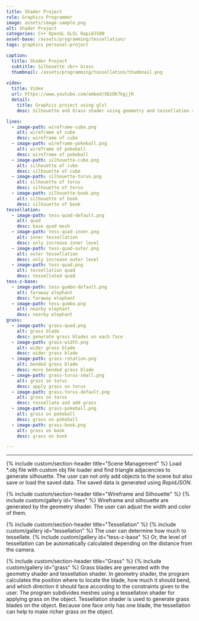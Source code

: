 ```yaml
---
title: Shader Project
role: Graphics Programmer
image: assets/image-sample.png
alt: Shader Project
categories: C++ OpenGL GLSL RapidJSON
asset-base: /assets/programming/tessellation/
tags: graphics personal-project

caption:
  title: Shader Project 
  subtitle: Silhouette <br> Grass
  thumbnail: /assets/programming/tessellation/thumbnail.png
  
video:
  title: Video
  url: https://www.youtube.com/embed/XQzDK7kgjjM
  detail:
    title: Graphics project using glsl
    desc: Silhouette and Grass shader using geometry and tessellation shader.

lines:
  - image-path: wireframe-cube.png
    alt: wireframe of cube
    desc: wireframe of cube
  - image-path: wireframe-pokeball.png
    alt: wireframe of pokeball
    desc: wireframe of pokeball
  - image-path: silhouette-cube.png
    alt: silhouette of cube
    desc: silhouette of cube
  - image-path: silhouette-torus.png
    alt: silhouette of torus
    desc: silhouette of torus
  - image-path: silhouette-book.png
    alt: silhouette of book
    desc: silhouette of book
tessellation:
  - image-path: tess-quad-default.png
    alt: quad
    desc: base quad mesh
  - image-path: tess-quad-inner.png
    alt: inner tessellation
    desc: only increase inner level 
  - image-path: tess-quad-outer.png
    alt: outer tessellation
    desc: only increase outer level
  - image-path: tess-quad.png
    alt: tessellation quad
    desc: tessellated quad
tess-z-base:
  - image-path: tess-gumbo-default.png
    alt: faraway elephant
    desc: faraway elephant
  - image-path: tess-gumbo.png
    alt: nearby elephant
    desc: nearby elephant
grass:
  - image-path: grass-quad.png
    alt: grass blade
    desc: generate grass blades on each face
  - image-path: grass-width.png
    alt: wider grass blade
    desc: wider grass blade
  - image-path: grass-rotation.png
    alt: bended grass blade
    desc: more bended grass blade
  - image-path: grass-torus-small.png
    alt: grass on torus
    desc: apply grass on torus
  - image-path: grass-torus-default.png
    alt: grass on torus
    desc: tessellate and add grass
  - image-path: grass-pokeball.png
    alt: grass on pokeball
    desc: grass on pokeball
  - image-path: grass-book.png
    alt: grass on book
    desc: grass on book

---
```

<hr/>
{% include custom/section-header title="Scene Management" %}
Load *.obj file with custom obj file loader and find triangle adjacencies to generate silhouette. The user can not only add objects to the scene but also save or load the saved data. The saved data is generated using <i>RapidJSON</i>. 

{% include custom/section-header title="Wireframe and Silhouette" %}
{% include custom/gallery id="lines" %}
Wireframe and silhouette are generated by the geometry shader. The user can adjust the width and color of them.

{% include custom/section-header title="Tessellation" %}
{% include custom/gallery id="tessellation" %}
The user can determine how much to tessellate.
{% include custom/gallery id="tess-z-base" %}
Or, the level of tessellation can be automatically calculated depending on the distance from the camera. 

{% include custom/section-header title="Grass" %}
{% include custom/gallery id="grass" %}
Grass blades are generated with the geometry shader and tessellation shader. In geometry shader, the program calculates the position where to locate the blade, how much it should bend, and which direction it should face according to the constraints given to the user. 
The program subdivides meshes using a tessellation shader for applying grass on the object. Tessellation shader is used to generate grass blades on the object. Because one face only has one blade, the tessellation can help to make richer grass on the object.